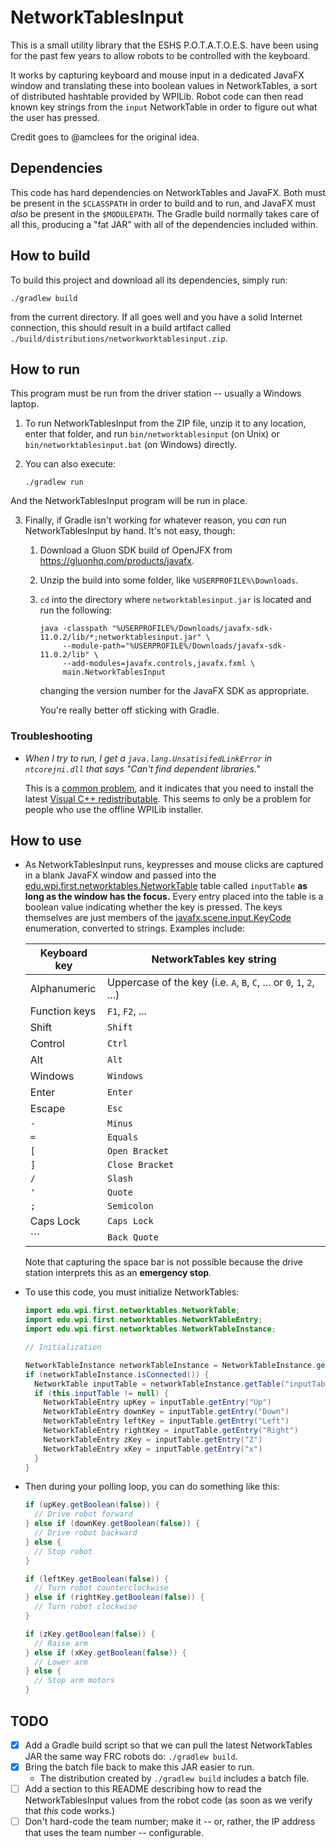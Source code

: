 # NetworkTablesInput

This is a small utility library that the ESHS P.O.T.A.T.O.E.S. have been using
for the past few years to allow robots to be controlled with the keyboard.

It works by capturing keyboard and mouse input in a dedicated JavaFX window
and translating these into boolean values in NetworkTables, a sort of
distributed hashtable provided by WPILib.  Robot code can then read known key strings
from the `input` NetworkTable in order to figure out what the user has pressed.

Credit goes to @amclees for the original idea.

## Dependencies

This code has hard dependencies on NetworkTables and JavaFX.  Both must be
present in the `$CLASSPATH` in order to build and to run, and JavaFX must
_also_ be present in the `$MODULEPATH`.  The Gradle build normally takes care
of all this, producing a "fat JAR" with all of the dependencies included
within.

## How to build

To build this project and download all its dependencies, simply run:

``` shell
./gradlew build
```

from the current directory.  If all goes well and you have a solid Internet
connection, this should result in a build artifact called
`./build/distributions/networkworktablesinput.zip`.

## How to run

This program must be run from the driver station -- usually a Windows laptop.

1. To run NetworkTablesInput from the ZIP file, unzip it to any location, enter
  that folder, and run `bin/networktablesinput` (on Unix) or
  `bin/networktablesinput.bat` (on Windows) directly.

2. You can also execute:

    ``` shell
    ./gradlew run
    ```

  And the NetworkTablesInput program will be run in place.

3. Finally, if Gradle isn't working for whatever reason, you *can* run
  NetworkTablesInput by hand.  It's not easy, though:

    1. Download a Gluon SDK build of OpenJFX from https://gluonhq.com/products/javafx.
    2. Unzip the build into some folder, like `%USERPROFILE%\Downloads`.
    3. `cd` into the directory where `networktablesinput.jar` is located and run
    the following:

        ``` shell
        java -classpath "%USERPROFILE%/Downloads/javafx-sdk-11.0.2/lib/*;networktablesinput.jar" \
             --module-path="%USERPROFILE%/Downloads/javafx-sdk-11.0.2/lib" \
             --add-modules=javafx.controls,javafx.fxml \
             main.NetworkTablesInput
        ```

        changing the version number for the JavaFX SDK as appropriate.

        You're really better off sticking with Gradle.

### Troubleshooting

- _When I try to run, I get a `java.lang.UnsatisifedLinkError` in `ntcorejni.dll` that says "Can't find dependent libraries."_

  This is a [common problem](https://www.chiefdelphi.com/t/cant-start-shuffleboard/370646/2), 
  and it indicates that you need to install the latest
  [Visual C++ redistributable](https://aka.ms/vs/16/release/vc_redist.x64.exe).  This seems to only be a problem
  for people who use the offline WPILib installer. 

## How to use

- As NetworkTablesInput runs, keypresses and mouse clicks are captured in a
  blank JavaFX window and passed into the
  [edu.wpi.first.networktables.NetworkTable](https://first.wpi.edu/FRC/roborio/beta/docs/java/edu/wpi/first/networktables/NetworkTable.html)
  table called `inputTable` **as long as the window has the focus.** Every entry
  placed into the table is a boolean value indicating whether the key is
  pressed.  The keys themselves are just members of the
  [javafx.scene.input.KeyCode](https://openjfx.io/javadoc/11/javafx.graphics/javafx/scene/input/KeyCode.html)
  enumeration, converted to strings.  Examples include:

    | Keyboard key  | NetworkTables key string |
    | ------------- | ------------------------ |
    | Alphanumeric  | Uppercase of the key (i.e. `A`, `B`, `C`, ... or `0`, `1`, `2`, ...) |
    | Function keys | `F1`, `F2`, ... |
    | Shift         | `Shift` |
    | Control       | `Ctrl` |
    | Alt           | `Alt` |
    | Windows       | `Windows` |
    | Enter         | `Enter` |
    | Escape        | `Esc` |
    | `-`           | `Minus` |
    | `=`           | `Equals` |
    | `[`           | `Open Bracket` |
    | `]`           | `Close Bracket` |
    | `/`           | `Slash` |
    | `'`           | `Quote` |
    | `;`           | `Semicolon` |
    | Caps Lock     |  `Caps Lock` |
    | `\``         | `Back Quote`|

  Note that capturing the space bar is not possible because the drive station
  interprets this as an **emergency stop**.

- To use this code, you must initialize NetworkTables:

    ``` java
    import edu.wpi.first.networktables.NetworkTable;
    import edu.wpi.first.networktables.NetworkTableEntry;
    import edu.wpi.first.networktables.NetworkTableInstance;

    // Initialization

    NetworkTableInstance networkTableInstance = NetworkTableInstance.getDefault();
    if (networkTableInstance.isConnected()) {
      NetworkTable inputTable = networkTableInstance.getTable("inputTable");
      if (this.inputTable != null) {
        NetworkTableEntry upKey = inputTable.getEntry("Up")
        NetworkTableEntry downKey = inputTable.getEntry("Down")
        NetworkTableEntry leftKey = inputTable.getEntry("Left")
        NetworkTableEntry rightKey = inputTable.getEntry("Right")
        NetworkTableEntry zKey = inputTable.getEntry("Z")
        NetworkTableEntry xKey = inputTable.getEntry("x")
      }
    }

    ```

- Then during your polling loop, you can do something like this:

    ``` java
    if (upKey.getBoolean(false)) {
      // Drive robot forward
    } else if (downKey.getBoolean(false)) {
      // Drive robot backward
    } else {
      // Stop robot
    }

    if (leftKey.getBoolean(false)) {
      // Turn robot counterclockwise
    } else if (rightKey.getBoolean(false)) {
      // Turn robot clockwise
    }

    if (zKey.getBoolean(false)) {
      // Raise arm
    } else if (xKey.getBoolean(false)) {
      // Lower arm
    } else {
      // Stop arm motors
    }
    ```

## TODO

- [x] Add a Gradle build script so that we can pull the latest NetworkTables
  JAR the same way FRC robots do: `./gradlew build`.
- [x] Bring the batch file back to make this JAR easier to run.
  * The distribution created by `./gradlew build` includes a batch file.
- [ ] Add a section to this README describing how to read the
  NetworkTablesInput values from the robot code (as soon as we verify that
  _this_ code works.)
- [ ] Don't hard-code the team number; make it -- or, rather, the IP address
  that uses the team number -- configurable.
